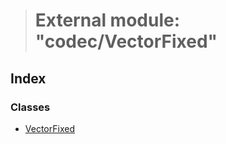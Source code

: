 > # External module: "codec/VectorFixed"

## Index

### Classes

* [VectorFixed](../classes/_codec_vectorfixed_.vectorfixed.md)
